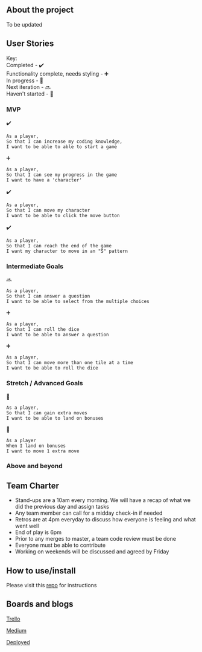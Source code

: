 ## About the project
To be updated

## User Stories

Key:  
Completed - :heavy_check_mark:  
Functionality complete, needs styling - :heavy_plus_sign:  
In progress - :construction:  
Next iteration - :soon:  
Haven't started - :beers:  

### MVP
:heavy_check_mark:
```
As a player,
So that I can increase my coding knowledge,
I want to be able to able to start a game
```

:heavy_plus_sign:
```
As a player,
So that I can see my progress in the game
I want to have a 'character'
```

:heavy_check_mark:
```
As a player,
So that I can move my character
I want to be able to click the move button
```
:heavy_check_mark:
```
As a player,
So that I can reach the end of the game
I want my character to move in an "S" pattern
```

### Intermediate Goals
:soon:
```
As a player,
So that I can answer a question
I want to be able to select from the multiple choices
```

:heavy_plus_sign:
```
As a player,
So that I can roll the dice
I want to be able to answer a question
```

:heavy_plus_sign:
```
As a player,
So that I can move more than one tile at a time
I want to be able to roll the dice 
```

### Stretch / Advanced Goals
:beers:
```
As a player,
So that I can gain extra moves
I want to be able to land on bonuses 
```

:beers:
```
As a player 
When I land on bonuses 
I want to move 1 extra move
```

### Above and beyond


## Team Charter

- Stand-ups are a 10am every morning. We will have a recap of what we did the previous day and assign tasks
- Any team member can call for a midday check-in if needed
- Retros are at 4pm everyday to discuss how everyone is feeling and what went well
- End of play is 6pm
- Prior to any merges to master, a team code review must be done
- Everyone must be able to contribute
- Working on weekends will be discussed and agreed by Friday


## How to use/install
Please visit this [repo](https://github.com/fabjab86/FEMO1) for instructions  

## Boards and blogs
[Trello](https://trello.com/b/NeNjHIRE/bejewellled-code-app)

[Medium](https://medium.com/teamfemo)

[Deployed](#)




